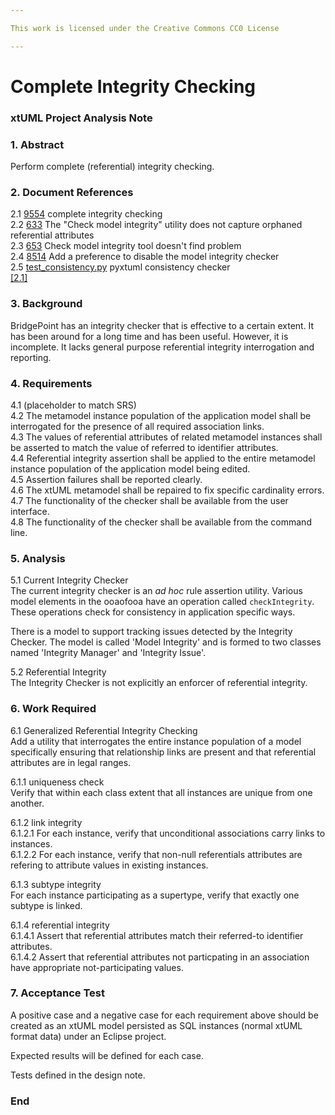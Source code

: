 ```yaml
---

This work is licensed under the Creative Commons CC0 License

---
```


# Complete Integrity Checking
### xtUML Project Analysis Note

### 1. Abstract

Perform complete (referential) integrity checking.

### 2. Document References

<a id="2.1"></a>2.1 [9554](https://support.onefact.net/issues/9554) complete integrity checking  
<a id="2.2"></a>2.2 [633](https://support.onefact.net/issues/633) The "Check model integrity" utility does not capture orphaned referential attributes  
<a id="2.3"></a>2.3 [653](https://support.onefact.net/issues/653) Check model integrity tool doesn't find problem  
<a id="2.4"></a>2.4 [8514](https://support.onefact.net/issues/8514) Add a preference to disable the model integrity checker  
<a id="2.5"></a>2.5 [test_consistency.py](https://github.com/xtuml/pyxtuml/blob/master/tests/test_xtuml/test_consistency.py) pyxtuml consistency checker  
[[2.1]](#2.1)

### 3. Background

BridgePoint has an integrity checker that is effective to a certain extent.
It has been around for a long time and has been useful.  However, it is
incomplete.  It lacks general purpose referential integrity interrogation
and reporting.

### 4. Requirements

4.1 (placeholder to match SRS)  
4.2 The metamodel instance population of the application model shall be
interrogated for the presence of all required association links.  
4.3 The values of referential attributes of related metamodel instances
shall be asserted to match the value of referred to identifier attributes.  
4.4 Referential integrity assertion shall be applied to the entire
metamodel instance population of the application model being edited.  
4.5 Assertion failures shall be reported clearly.  
4.6 The xtUML metamodel shall be repaired to fix specific cardinality
errors.  
4.7 The functionality of the checker shall be available from the user
interface.  
4.8 The functionality of the checker shall be available from the command
line.  

### 5. Analysis

5.1 Current Integrity Checker  
The current integrity checker is an _ad hoc_ rule assertion utility.
Various model elements in the ooaofooa have an operation called
`checkIntegrity`.  These operations check for consistency in application
specific ways.

There is a model to support tracking issues detected by the Integrity Checker.
The model is called 'Model Integrity' and is formed to two classes named
'Integrity Manager' and 'Integrity Issue'.

5.2 Referential Integrity  
The Integrity Checker is not explicitly an enforcer of referential integrity.


### 6. Work Required

6.1 Generalized Referential Integrity Checking  
Add a utility that interrogates the entire instance population of a model
specifically ensuring that relationship links are present and that
referential attributes are in legal ranges.

6.1.1 uniqueness check  
Verify that within each class extent that all instances are unique from
one another.

6.1.2 link integrity  
6.1.2.1 For each instance, verify that unconditional associations carry
links to instances.  
6.1.2.2 For each instance, verify that non-null referentials attributes
are refering to attribute values in existing instances.  

6.1.3 subtype integrity  
For each instance participating as a supertype, verify that exactly one
subtype is linked.

6.1.4 referential integrity  
6.1.4.1 Assert that referential attributes match their referred-to
identifier attributes.  
6.1.4.2 Assert that referential attributes not particpating in an
association have appropriate not-participating values.  


### 7. Acceptance Test

A positive case and a negative case for each requirement above should
be created as an xtUML model persisted as SQL instances (normal xtUML
format data) under an Eclipse project.

Expected results will be defined for each case.

Tests defined in the design note.

### End

